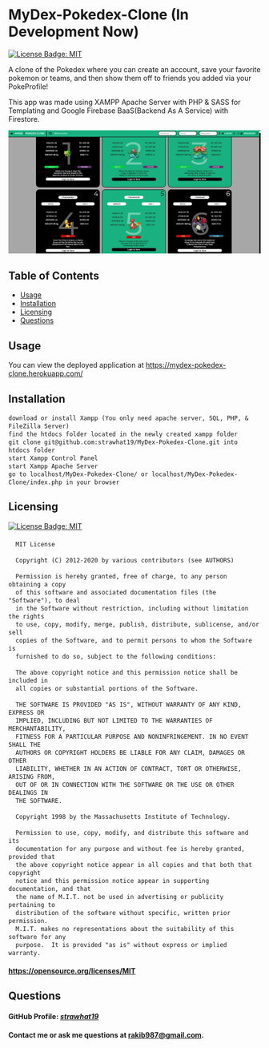 # MyDex-Pokedex-Clone (In Development Now)

[![License Badge: MIT](https://img.shields.io/badge/License-MIT-blue.svg)](https://opensource.org/licenses/MIT)

A clone of the Pokedex where you can create an account, save your favorite pokemon or teams, and then show them off to friends you added via your PokeProfile!

This app was made using XAMPP Apache Server with PHP & SASS for Templating and Google Firebase BaaS(Backend As A Service) with Firestore.

![Screenshot of Application](./assets/images/design2.JPG)

## Table of Contents  
* [Usage](#usage)
* [Installation](#installation)
* [Licensing](#licensing)
* [Questions](#questions)

## Usage
You can view the deployed application at https://mydex-pokedex-clone.herokuapp.com/

## Installation
```
download or install Xampp (You only need apache server, SQL, PHP, & FileZilla Server)
find the htdocs folder located in the newly created xampp folder
git clone git@github.com:strawhat19/MyDex-Pokedex-Clone.git into htdocs folder
start Xampp Control Panel
start Xampp Apache Server
go to localhost/MyDex-Pokedex-Clone/ or localhost/MyDex-Pokedex-Clone/index.php in your browser
```

## Licensing
[![License Badge: MIT](https://img.shields.io/badge/License-MIT-blue.svg)](https://opensource.org/licenses/MIT)
#### 
      MIT License

      Copyright (C) 2012-2020 by various contributors (see AUTHORS)

      Permission is hereby granted, free of charge, to any person obtaining a copy
      of this software and associated documentation files (the "Software"), to deal
      in the Software without restriction, including without limitation the rights
      to use, copy, modify, merge, publish, distribute, sublicense, and/or sell
      copies of the Software, and to permit persons to whom the Software is
      furnished to do so, subject to the following conditions:

      The above copyright notice and this permission notice shall be included in
      all copies or substantial portions of the Software.

      THE SOFTWARE IS PROVIDED "AS IS", WITHOUT WARRANTY OF ANY KIND, EXPRESS OR
      IMPLIED, INCLUDING BUT NOT LIMITED TO THE WARRANTIES OF MERCHANTABILITY,
      FITNESS FOR A PARTICULAR PURPOSE AND NONINFRINGEMENT. IN NO EVENT SHALL THE
      AUTHORS OR COPYRIGHT HOLDERS BE LIABLE FOR ANY CLAIM, DAMAGES OR OTHER
      LIABILITY, WHETHER IN AN ACTION OF CONTRACT, TORT OR OTHERWISE, ARISING FROM,
      OUT OF OR IN CONNECTION WITH THE SOFTWARE OR THE USE OR OTHER DEALINGS IN
      THE SOFTWARE.
      
      Copyright 1998 by the Massachusetts Institute of Technology.

      Permission to use, copy, modify, and distribute this software and its
      documentation for any purpose and without fee is hereby granted, provided that
      the above copyright notice appear in all copies and that both that copyright
      notice and this permission notice appear in supporting documentation, and that
      the name of M.I.T. not be used in advertising or publicity pertaining to
      distribution of the software without specific, written prior permission.
      M.I.T. makes no representations about the suitability of this software for any
      purpose.  It is provided "as is" without express or implied warranty.
#### https://opensource.org/licenses/MIT

## Questions
#### GitHub Profile: [*strawhat19*](https://github.com/strawhat19)
#### Contact me or ask me questions at [rakib987@gmail.com](mailto:rakib987@gmail.com).